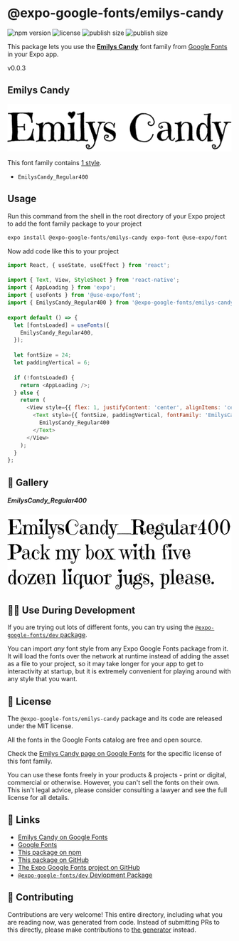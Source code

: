 # @expo-google-fonts/emilys-candy

![npm version](https://flat.badgen.net/npm/v/@expo-google-fonts/emilys-candy)
![license](https://flat.badgen.net/github/license/expo/google-fonts)
![publish size](https://flat.badgen.net/packagephobia/install/@expo-google-fonts/emilys-candy)
![publish size](https://flat.badgen.net/packagephobia/publish/@expo-google-fonts/emilys-candy)

This package lets you use the [**Emilys Candy**](https://fonts.google.com/specimen/Emilys+Candy) font family from [Google Fonts](https://fonts.google.com/) in your Expo app.

v0.0.3

## Emilys Candy

![Emilys Candy](./font-family.png)

This font family contains [1 style](#-gallery).

- `EmilysCandy_Regular400`

## Usage

Run this command from the shell in the root directory of your Expo project to add the font family package to your project
```sh
expo install @expo-google-fonts/emilys-candy expo-font @use-expo/font
```

Now add code like this to your project
```js
import React, { useState, useEffect } from 'react';

import { Text, View, StyleSheet } from 'react-native';
import { AppLoading } from 'expo';
import { useFonts } from '@use-expo/font';
import { EmilysCandy_Regular400 } from '@expo-google-fonts/emilys-candy';

export default () => {
  let [fontsLoaded] = useFonts({
    EmilysCandy_Regular400,
  });

  let fontSize = 24;
  let paddingVertical = 6;

  if (!fontsLoaded) {
    return <AppLoading />;
  } else {
    return (
      <View style={{ flex: 1, justifyContent: 'center', alignItems: 'center' }}>
        <Text style={{ fontSize, paddingVertical, fontFamily: 'EmilysCandy_Regular400' }}>
          EmilysCandy_Regular400
        </Text>
      </View>
    );
  }
};

```

## 🔡 Gallery

##### EmilysCandy_Regular400
![EmilysCandy_Regular400](./333e01b7709d7ade3e2afa1ce5b5d193cbb59ce4909a4bd8a9061d7f12368e33.ttf.png)


## 👩‍💻 Use During Development

If you are trying out lots of different fonts, you can try using the [`@expo-google-fonts/dev` package](https://github.com/expo/google-fonts/tree/master/font-packages/dev#readme).

You can import *any* font style from any Expo Google Fonts package from it. It will load the fonts
over the network at runtime instead of adding the asset as a file to your project, so it may take longer
for your app to get to interactivity at startup, but it is extremely convenient
for playing around with any style that you want.

## 📖 License

The `@expo-google-fonts/emilys-candy` package and its code are released under the MIT license.

All the fonts in the Google Fonts catalog are free and open source.

Check the [Emilys Candy page on Google Fonts](https://fonts.google.com/specimen/Emilys+Candy) for the specific license of this font family.

You can use these fonts freely in your products & projects - print or digital, commercial or otherwise. However, you can't sell the fonts on their own. This isn't legal advice, please consider consulting a lawyer and see the full license for all details.

## 🔗 Links

- [Emilys Candy on Google Fonts](https://fonts.google.com/specimen/Emilys+Candy)
- [Google Fonts](https://fonts.google.com/)
- [This package on npm](https://www.npmjs.com/package/@expo-google-fonts/emilys-candy)
- [This package on GitHub](https://github.com/expo/google-fonts/tree/master/font-packages/emilys-candy)
- [The Expo Google Fonts project on GitHub](https://github.com/expo/google-fonts)
- [`@expo-google-fonts/dev` Devlopment Package](https://github.com/expo/google-fonts/tree/master/font-packages/dev)


## 🤝 Contributing

Contributions are very welcome! This entire directory, including what you are reading now, was generated from code. Instead of submitting PRs to this directly, please make contributions to [the generator](https://github.com/expo/google-fonts/tree/master/packages/generator) instead.

